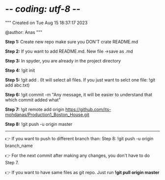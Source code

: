 # -*- coding: utf-8 -*-
"""
Created on Tue Aug 15 18:37:17 2023

@author: Anas
"""

**Step 1:** Create new repo make sure you DON'T crate README.md

**Step 2:** If you want to add README.md. New file ->save as .md 

**Step 3:** In spyder, you are already in the project directory

**Step 4:** !git init

**Step 5:** !git add .   (It will select all files. If you just want to selct one file: !git add abc.txt)

**Step 6:** !git commit -m "Any message, it will be easier to understand that which commit added what"

**Step 7:** !git remote add origin https://github.com/its-mohdanas/Production1_Boston_House.git

**Step 8:** !git push -u origin master




______
👉 If you want to push to different branch than: Step 8: !git push -u origin branch_name

👉 For the next commit after making any changes, you don't have to do Step 7.

👉 If you want to have same files as git repo. Just run **!git pull origin master**
